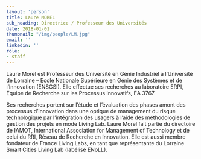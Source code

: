 ```yaml
---
layout: 'person'
title: Laure MOREL
sub_heading: Directrice / Professeur des Universités
date: 2018-01-01
thumbnail: "/img/people/LM.jpg"
email: ''
linkedin: ''
role:
- staff
---
```


Laure Morel est Professeur des Université en Génie Industriel à l’Université de Lorraine – Ecole Nationale Supérieure en Génie des Systèmes et de l’Innovation (ENSGSI). Elle effectue ses recherches au laboratoire ERPI, Equipe de Recherche sur les Processus Innovatifs, EA 3767

Ses recherches portent sur l’étude et l’évaluation des phases amont des processus d’innovation dans une optique de management du risque technologique par l’intégration des usagers à l’aide des méthodologies de gestion des projets en mode Living Lab. Laure Morel fait partie du directoire de IAMOT, International Association for Management of Technology et de celui du RRI, Réseau de Recherche en Innovation. Elle est aussi membre fondateur de France Living Labs, en tant que représentante du Lorraine Smart Cities Living Lab (labélisé ENoLL).
